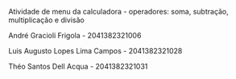 Atividade de menu da calculadora - operadores: soma, subtração, multiplicação e divisão

André Gracioli Frigola - 2041382321006

Luis Augusto Lopes Lima Campos - 2041382321028 

Théo Santos Dell Acqua - 2041382321031
